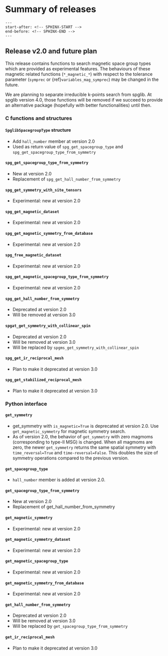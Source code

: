 # Summary of releases

```{include} ../ChangeLog.md
---
start-after: <!-- SPHINX-START -->
end-before: <!-- SPHINX-END -->
---
```

## Release v2.0 and future plan

This release contains functions to search magnetic space group types which are
provided as experimental features. The behaviours of these magnetic related
functions (`*_magnetic_*`) with respect to the tolerance parameter (`symprec` or
{ref}`variables_mag_symprec`) may be changed in the future.

We are planning to separate irreducible k-points search from spglib. At spglib
version 4.0, those functions will be removed if we succeed to provide an
alternative package (hopefully with better functionalities) until then.

### C functions and structures

#### `SpglibSpacegroupType` structure

- Add `hall_number` member at version 2.0
- Used as return value of `spg_get_spacegroup_type` and `spg_get_spacegroup_type_from_symmetry`

#### `spg_get_spacegroup_type_from_symmetry`

- New at version 2.0
- Replacement of `spg_get_hall_number_from_symmetry`

#### `spg_get_symmetry_with_site_tensors`

- Experimental: new at version 2.0

#### `spg_get_magnetic_dataset`

- Experimental: new at version 2.0

#### `spg_get_magnetic_symmetry_from_database`

- Experimental: new at version 2.0

#### `spg_free_magnetic_dataset`

- Experimental: new at version 2.0

#### `spg_get_magnetic_spacegroup_type_from_symmetry`

- Experimental: new at version 2.0

#### `spg_get_hall_number_from_symmetry`

- Deprecated at version 2.0
- Will be removed at version 3.0

#### `spgat_get_symmetry_with_collinear_spin`

- Deprecated at version 2.0
- Will be removed at version 3.0
- Will be replaced by `spgms_get_symmetry_with_collinear_spin`

#### `spg_get_ir_reciprocal_mesh`

- Plan to make it deprecated at version 3.0

#### `spg_get_stabilized_reciprocal_mesh`

- Plan to make it deprecated at version 3.0

### Python interface

#### `get_symmetry`

- get_symmetry with `is_magnetic=True` is deprecated at version 2.0. Use
  `get_magnetic_symmetry` for magnetic symmetry search.
- As of version 2.0, the behavior of `get_symmetry` with zero magmoms (corresponding to type-II MSG) is changed.
  When all magmoms are zero, the newer `get_symmetry` returns the same spatial symmetry with `time_reversal=True` and `time-reversal=False`.
  This doubles the size of symmetry operations compared to the previous version.

#### `get_spacegroup_type`

- `hall_number` member is added at version 2.0.

#### `get_spacegroup_type_from_symmetry`

- New at version 2.0
- Replacement of get_hall_number_from_symmetry

#### `get_magnetic_symmetry`

- Experimental: new at version 2.0

#### `get_magnetic_symmetry_dataset`

- Experimental: new at version 2.0

#### `get_magnetic_spacegroup_type`

- Experimental: new at version 2.0

#### `get_magnetic_symmetry_from_database`

- Experimental: new at version 2.0

#### `get_hall_number_from_symmetry`

- Deprecated at version 2.0
- Will be removed at version 3.0
- Will be replaced by `get_spacegroup_type_from_symmetry`

#### `get_ir_reciprocal_mesh`

- Plan to make it deprecated at version 3.0
